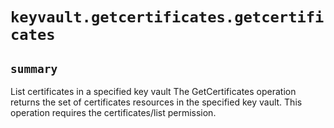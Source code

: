 # `keyvault.getcertificates.getcertificates`

## `summary`
List certificates in a specified key vault The GetCertificates operation returns the set of certificates resources in the specified key vault. This operation requires the certificates/list permission.


